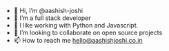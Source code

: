 - 👋 Hi, I’m @aashish-joshi
- 👀 I’m a full stack developer
- 🌱 I like working with Python and Javascript.
- 💞️ I’m looking to collaborate on open source projects
- 📫 How to reach me hello@aashishjoshi.co.in

<!---
aashish-joshi/aashish-joshi is a ✨ special ✨ repository because its `README.md` (this file) appears on your GitHub profile.
You can click the Preview link to take a look at your changes.
--->
